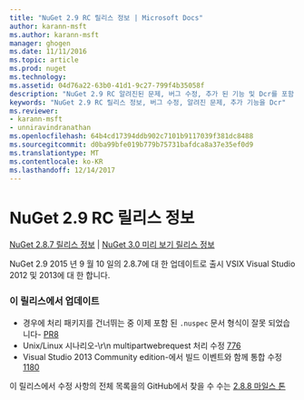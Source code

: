 ```yaml
---
title: "NuGet 2.9 RC 릴리스 정보 | Microsoft Docs"
author: karann-msft
ms.author: karann-msft
manager: ghogen
ms.date: 11/11/2016
ms.topic: article
ms.prod: nuget
ms.technology: 
ms.assetid: 04d76a22-63b0-41d1-9c27-799f4b35058f
description: "NuGet 2.9 RC 알려진된 문제, 버그 수정, 추가 된 기능 및 Dcr를 포함 하 여에 대 한 릴리스 정보입니다."
keywords: "NuGet 2.9 RC 릴리스 정보, 버그 수정, 알려진 문제, 추가 기능을 Dcr"
ms.reviewer:
- karann-msft
- unniravindranathan
ms.openlocfilehash: 64b4cd17394ddb902c7101b9117039f381dc8488
ms.sourcegitcommit: d0ba99bfe019b779b75731bafdca8a37e35ef0d9
ms.translationtype: MT
ms.contentlocale: ko-KR
ms.lasthandoff: 12/14/2017
---
```

# <a name="nuget-29-rc-release-notes"></a>NuGet 2.9 RC 릴리스 정보

[NuGet 2.8.7 릴리스 정보](../release-notes/nuget-2.8.7.md) | [NuGet 3.0 미리 보기 릴리스 정보](../release-notes/nuget-3.0-preview.md)

NuGet 2.9 2015 년 9 월 10 일의 2.8.7에 대 한 업데이트로 출시 VSIX Visual Studio 2012 및 2013에 대 한 합니다.

### <a name="updates-in-this-release"></a>이 릴리스에서 업데이트

* 경우에 처리 패키지를 건너뛰는 중 이제 포함 된 `.nuspec` 문서 형식이 잘못 되었습니다- [PR8](https://github.com/NuGet/NuGet2/pull/8)
* Unix/Linux 시나리오-\r\n multipartwebrequest 처리 수정 [776](https://github.com/NuGet/Home/issues/776)
* Visual Studio 2013 Community edition-에서 빌드 이벤트와 함께 통합 수정 [1180](https://github.com/NuGet/Home/issues/1180)


이 릴리스에서 수정 사항의 전체 목록을의 GitHub에서 찾을 수 수는 [2.8.8 마일스 톤](https://github.com/NuGet/Home/issues?q=milestone%3A2.8.8+is%3Aclosed)
